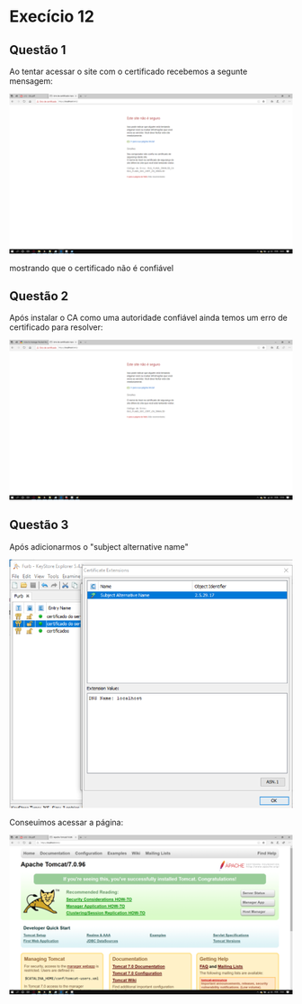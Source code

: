 # Execício 12

## Questão 1
Ao tentar acessar o site com o certificado recebemos a segunte mensagem: 

![](Evidencia.png)

mostrando que o certificado não é confiável


## Questão 2

Após instalar o CA como uma autoridade confiável ainda temos um erro de certificado para resolver:

![](Evidencia2.png)

## Questão 3

Após adicionarmos o "subject alternative name" 


![](Evidencia4.png)


Conseuimos acessar a página:

![](Evidencia3.png)